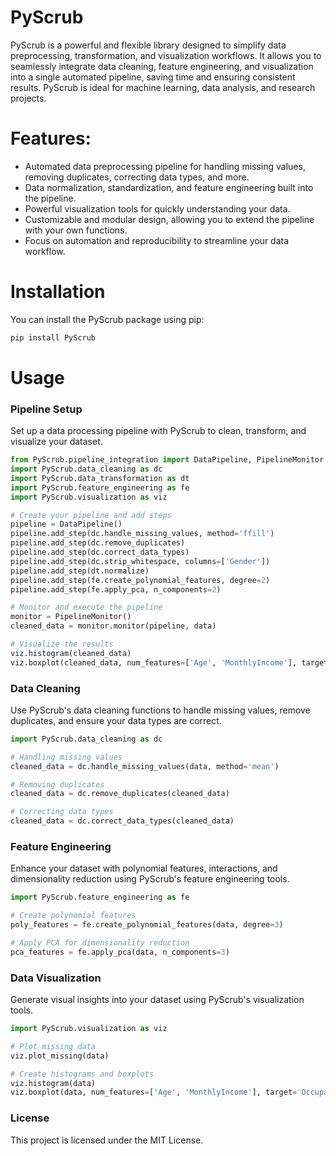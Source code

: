 # PyScrub
PyScrub is a powerful and flexible library designed to simplify data preprocessing, transformation, and visualization workflows. It allows you to seamlessly integrate data cleaning, feature engineering, and visualization into a single automated pipeline, saving time and ensuring consistent results. PyScrub is ideal for machine learning, data analysis, and research projects.

# Features:
- Automated data preprocessing pipeline for handling missing values, removing duplicates, correcting data types, and more.
- Data normalization, standardization, and feature engineering built into the pipeline.
- Powerful visualization tools for quickly understanding your data.
- Customizable and modular design, allowing you to extend the pipeline with your own functions.
- Focus on automation and reproducibility to streamline your data workflow.

# Installation

You can install the PyScrub package using pip:

```bash
pip install PyScrub
```

# Usage
### Pipeline Setup
Set up a data processing pipeline with PyScrub to clean, transform, and visualize your dataset.


```python
from PyScrub.pipeline_integration import DataPipeline, PipelineMonitor
import PyScrub.data_cleaning as dc
import PyScrub.data_transformation as dt
import PyScrub.feature_engineering as fe
import PyScrub.visualization as viz

# Create your pipeline and add steps
pipeline = DataPipeline()
pipeline.add_step(dc.handle_missing_values, method='ffill')
pipeline.add_step(dc.remove_duplicates)
pipeline.add_step(dc.correct_data_types)
pipeline.add_step(dc.strip_whitespace, columns=['Gender'])
pipeline.add_step(dt.normalize)
pipeline.add_step(fe.create_polynomial_features, degree=2)
pipeline.add_step(fe.apply_pca, n_components=2)

# Monitor and execute the pipeline
monitor = PipelineMonitor()
cleaned_data = monitor.monitor(pipeline, data)

# Visualize the results
viz.histogram(cleaned_data)
viz.boxplot(cleaned_data, num_features=['Age', 'MonthlyIncome'], target='Occupation')
```


### Data Cleaning
Use PyScrub's data cleaning functions to handle missing values, remove duplicates, and ensure your data types are correct.


```python
import PyScrub.data_cleaning as dc

# Handling missing values
cleaned_data = dc.handle_missing_values(data, method='mean')

# Removing duplicates
cleaned_data = dc.remove_duplicates(cleaned_data)

# Correcting data types
cleaned_data = dc.correct_data_types(cleaned_data)
```


### Feature Engineering
Enhance your dataset with polynomial features, interactions, and dimensionality reduction using PyScrub's feature engineering tools.


```python
import PyScrub.feature_engineering as fe

# Create polynomial features
poly_features = fe.create_polynomial_features(data, degree=3)

# Apply PCA for dimensionality reduction
pca_features = fe.apply_pca(data, n_components=3)
```


### Data Visualization
Generate visual insights into your dataset using PyScrub's visualization tools.


```python
import PyScrub.visualization as viz

# Plot missing data
viz.plot_missing(data)

# Create histograms and boxplots
viz.histogram(data)
viz.boxplot(data, num_features=['Age', 'MonthlyIncome'], target='Occupation')
```

### License
This project is licensed under the MIT License. 